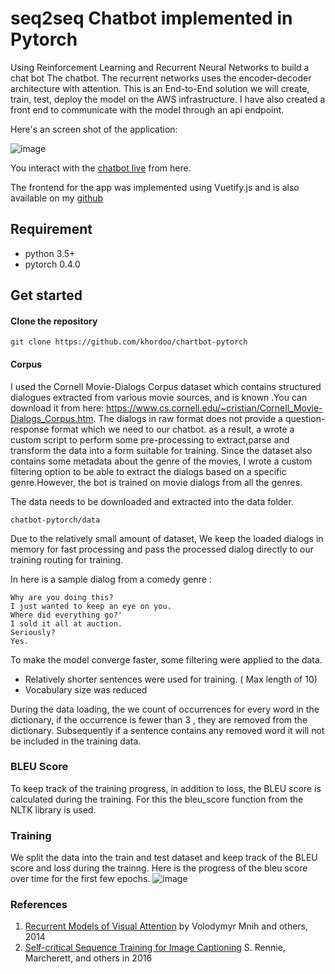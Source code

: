 # seq2seq Chatbot implemented in Pytorch
Using Reinforcement Learning and Recurrent Neural Networks to build a chat bot
The chatbot. The recurrent networks uses the encoder-decoder architecture with attention.
This is an End-to-End solution we will create, train, test, deploy the model on the AWS infrastructure. 
I have also created a front end to communicate with the model through an api endpoint.

Here's an screen shot of the application:

![image](https://user-images.githubusercontent.com/32692718/80289273-d9aa8b00-86fa-11ea-80c4-68c806369edd.png)

 
You interact with the [chatbot live](https://chatbot0.netlify.app/) from here.

The frontend for the app was implemented using Vuetify.js and is also available on my [github](https://github.com/khordoo/chatbot-frontend)
## Requirement
* python 3.5+
* pytorch 0.4.0


## Get started
#### Clone the repository
```
git clone https://github.com/khordoo/chartbot-pytorch
```
#### Corpus
I used the Cornell Movie-Dialogs Corpus dataset which contains structured dialogues extracted from various movie sources, and is known
.You can download it from here: https://www.cs.cornell.edu/~cristian/Cornell_Movie-Dialogs_Corpus.htm.
The dialogs in raw format does not provide a question-response format which we need to our chatbot. as a result,
 a wrote a custom script to perform some pre-processing to extract,parse and transform the data into a form suitable for training.
 Since the dataset also contains some metadata about the genre of the movies, I wrote a custom filtering option to be able to 
 extract the dialogs based on a specific genre.However, the bot is trained on movie dialogs from all the genres.
 
The data needs to be downloaded and extracted into the data folder.
```
chatbot-pytorch/data
```

Due to the relatively small amount of dataset, 
We keep the loaded dialogs in memory for fast processing and pass the processed dialog directly to our training routing for training. 


In here is a sample dialog from a comedy genre :
```
Why are you doing this?
I just wanted to keep an eye on you. 
Where did everything go?'
I sold it all at auction.
Seriously?
Yes.
```

To make the model converge faster, some filtering were applied to the data. 
- Relatively shorter sentences were used for training. ( Max length of 10) 
- Vocabulary size was reduced

During the data loading, the we count of occurrences for every word
in the dictionary, if the occurrence is fewer than 3 , they are removed from the dictionary. Subsequently 
if a sentence contains any removed word it will not be included in the training data.

### BLEU Score
To keep track of the training progress, in addition to loss, the BLEU score is calculated during the training. For this the bleu_score function
from the NLTK library is used.

### Training
We split the data into the train and test dataset and keep track of the BLEU score and loss during the trainng. Here is the progress of the bleu score over time for the first few epochs.
![image](https://user-images.githubusercontent.com/32692718/80285109-deae1100-86df-11ea-8d85-d428a6d71cd3.png)

### References
1. [Recurrent Models of Visual Attention](https://arxiv.org/abs/1406.6247) by Volodymyr Mnih and others, 2014 
2. [Self-critical Sequence Training for Image Captioning](https://arxiv.org/abs/1612.00563) S. Rennie, Marcherett, and others in 2016